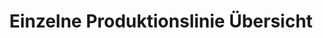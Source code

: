 ---
layout: article
title: Einzelne Produktionslinie Übersicht
description: 
  - Dieses Board gibt eine Übersicht wie der aktuell soll/ist status einer Bestellung ist und zeigt den aktuellen OEE (GAE) Wert an und zeigt wie sich dieser entwickelt hat.
lang: de
weight: 1000
isDraft: false
ref: Production_Single_Line_Overview
category:
  - Production
image: Production_Single_Line_Overview_DE.png
download: Production_Single_Line_Overview_DE.pbmx
overview_description:
overview_benefits:
overview_data_sources:
---